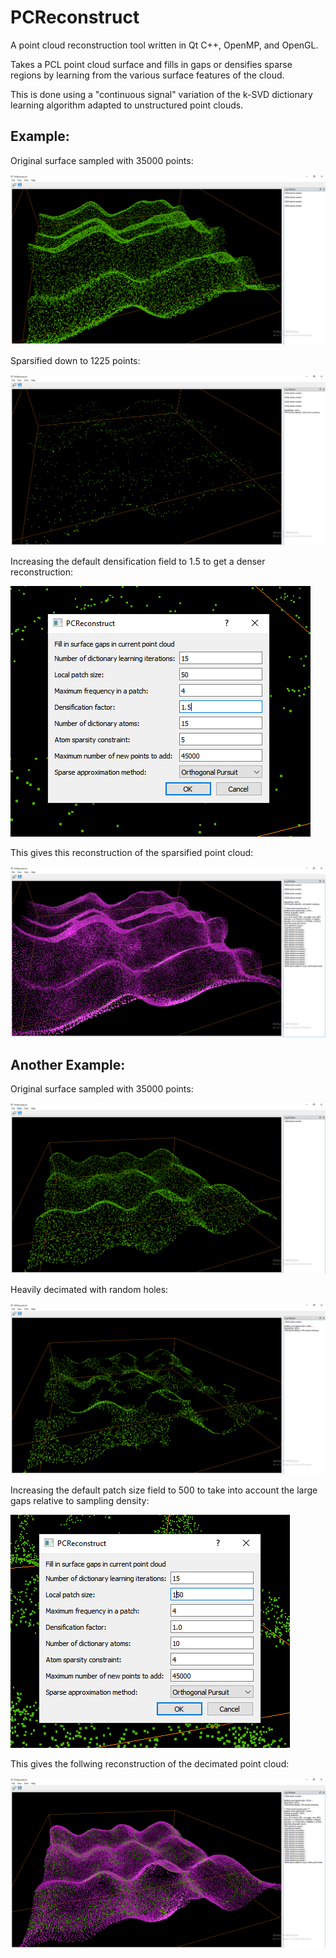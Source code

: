# PCReconstruct

A point cloud reconstruction tool written in Qt C++, OpenMP, and OpenGL.

Takes a PCL point cloud surface and fills in gaps or densifies sparse regions by learning from the various surface features of the cloud.

This is done using a "continuous signal" variation of the k-SVD dictionary learning algorithm adapted to unstructured point clouds.

## Example:
Original surface sampled with 35000 points: 

![1](https://github.com/codearxiv/PCReconstruct/blob/master/images/Capture5a.PNG)

Sparsified down to 1225 points: 

![2](https://github.com/codearxiv/PCReconstruct/blob/master/images/Capture5b.PNG)

Increasing the default densification field to 1.5 to get a denser reconstruction:

![3](https://github.com/codearxiv/PCReconstruct/blob/master/images/Capture5c.PNG)

This gives this reconstruction of the sparsified point cloud: 

![4](https://github.com/codearxiv/PCReconstruct/blob/master/images/Capture5d.PNG)


## Another Example:
Original surface sampled with 35000 points:

![5](https://github.com/codearxiv/PCReconstruct/blob/master/images/Capture7a.PNG)

Heavily decimated with random holes:

![6](https://github.com/codearxiv/PCReconstruct/blob/master/images/Capture7b.PNG)

Increasing the default patch size field to 500 to take into account the large gaps relative to sampling density:

![7](https://github.com/codearxiv/PCReconstruct/blob/master/images/Capture7c.PNG)

This gives the follwing reconstruction of the decimated point cloud:

![8](https://github.com/codearxiv/PCReconstruct/blob/master/images/Capture7d.PNG)

